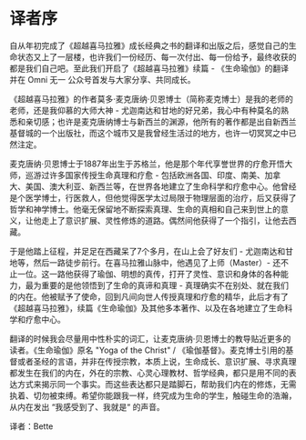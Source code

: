 # 译者序

自从年初完成了《超越喜马拉雅》成长经典之书的翻译和出版之后，感觉自己的生命状态又上了一层楼，也许我们一份经历、每一次付出、每一份给予，最终收获的都是我们自己吧。至此我们开启了《超越喜马拉雅》续篇 - 《生命瑜伽》的翻译并在 Omni 无一 公众号首发与大家分享、共同成长。

《超越喜马拉雅》的作者莫多·麦克唐纳·贝恩博士（简称麦克博士）是我的老师的老师，还是我仰慕的大师大神 - 尤迦南达和甘地的好兄弟，我心中有种莫名的熟悉和亲切感；也许是麦克唐纳博士与新西兰的渊源，他所有的著作都是出自新西兰基督城的一个出版社，而这个城市又是我曾经生活过的地方，也许一切冥冥之中已然注定。

麦克唐纳·贝恩博士于1887年出生于苏格兰，他是那个年代享誉世界的疗愈开悟大师，巡游过许多国家传授生命真理和疗愈 - 包括欧洲各国、印度、南美、加拿大、美国、澳大利亚、新西兰等，在世界各地建立了生命科学和疗愈中心。他曾经是个医学博士，行医救人，但他觉得医学太过局限于物理层面的治疗，后又获得了哲学和神学博士。他毫无保留地不断探索真理、生命的真相和自己来到世上的意义，让他走上了意识扩展、灵性修炼的道路。偶然间他获得了一个指引，让他去西藏。

于是他踏上征程，并足足在西藏呆了7个多月，在山上会了好友们 - 尤迦南达和甘地等，然后一路徒步前行。在喜马拉雅山脉中，他遇见了上师（Master）- 还不止一位。这一路他获得了瑜伽、明想的真传，打开了灵性、意识和身体的各种能力，最为重要的是他领悟到了生命的真谛和真理 - 真理确实不在别处、就在我们的内在。他被赋予了使命，回到凡间向世人传授真理和疗愈的精华，此后才有了《超越喜马拉雅》，续篇《生命瑜伽》及其他多本著作、以及在各地建立了生命科学和疗愈中心。

翻译的时候我会尽量用中性朴实的词汇，让麦克唐纳·贝恩博士的教导贴近更多的读者。《生命瑜伽》原名 "Yoga of the Christ" / 《瑜伽基督》。麦克博士引用的基督或者圣经的言语，并非在传授宗教，本质上说，生命成长、意识扩展、寻求真理都发生在我们的内在，外在的宗教、心灵心理教材、哲学经典，都只是用不同的表达方式来揭示同一个事实。而这些表达都只是踏脚石，帮助我们内在的修炼，无需执着、切勿被束缚。希望你能跟我一样，终究成为生命的学生，触碰生命的浩瀚，从内在发出 “我感受到了、我就是“ 的声音。

译者：Bette
